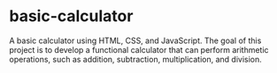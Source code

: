 # basic-calculator
A basic calculator using HTML, CSS, and JavaScript. The goal of this project is to develop a functional calculator that can perform arithmetic operations, such as addition, subtraction, multiplication, and division.
